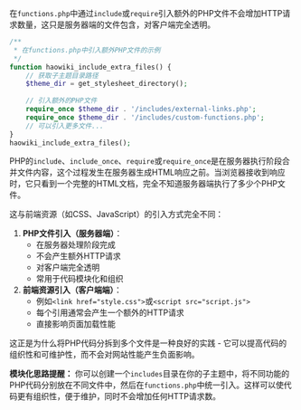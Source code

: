 在`functions.php`中通过`include`或`require`引入额外的PHP文件不会增加HTTP请求数量，这只是服务器端的文件包含，对客户端完全透明。

```php
/**
 * 在functions.php中引入额外PHP文件的示例
 */
function haowiki_include_extra_files() {
    // 获取子主题目录路径
    $theme_dir = get_stylesheet_directory();
    
    // 引入额外的PHP文件
    require_once $theme_dir . '/includes/external-links.php';
    require_once $theme_dir . '/includes/custom-functions.php';
    // 可以引入更多文件...
}
haowiki_include_extra_files();
```

PHP的`include`、`include_once`、`require`或`require_once`是在服务器执行阶段合并文件内容，这个过程发生在服务器生成HTML响应之前。当浏览器接收到响应时，它只看到一个完整的HTML文档，完全不知道服务器端执行了多少个PHP文件。

这与前端资源（如CSS、JavaScript）的引入方式完全不同：

1. **PHP文件引入（服务器端）**：
   - 在服务器处理阶段完成
   - 不会产生额外HTTP请求
   - 对客户端完全透明
   - 常用于代码模块化和组织
2. **前端资源引入（客户端端）**：
   - 例如`<link href="style.css">`或`<script src="script.js">`
   - 每个引用通常会产生一个额外的HTTP请求
   - 直接影响页面加载性能

这正是为什么将PHP代码分拆到多个文件是一种良好的实践 - 它可以提高代码的组织性和可维护性，而不会对网站性能产生负面影响。

**模块化思路提醒：** 你可以创建一个`includes`目录在你的子主题中，将不同功能的PHP代码分别放在不同文件中，然后在`functions.php`中统一引入。这样可以使代码更有组织性，便于维护，同时不会增加任何HTTP请求数。
